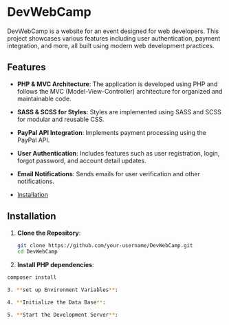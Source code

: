 # DevWebCamp

DevWebCamp is a website for an event designed for web developers. This project showcases various features including user authentication, payment integration, and more, all built using modern web development practices.

## Features

- **PHP & MVC Architecture**: The application is developed using PHP and follows the MVC (Model-View-Controller) architecture for organized and maintainable code.
- **SASS & SCSS for Styles**: Styles are implemented using SASS and SCSS for modular and reusable CSS.
- **PayPal API Integration**: Implements payment processing using the PayPal API.
- **User Authentication**: Includes features such as user registration, login, forgot password, and account detail updates.
- **Email Notifications**: Sends emails for user verification and other notifications.

- [Installation](#installation)
  
## Installation

1. **Clone the Repository**:
   ```sh
   git clone https://github.com/your-username/DevWebCamp.git
   cd DevWebCamp

2. **Install PHP dependencies**:
  ```sh
  composer install

3. **set up Environment Variables**:

4. **Initialize the Data Base**:

5. **Start the Development Server**:

